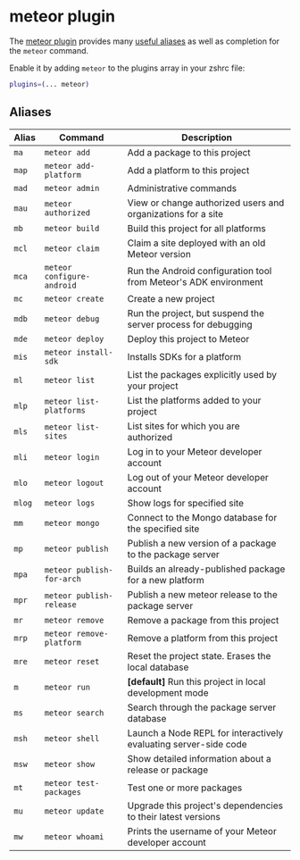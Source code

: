 # meteor plugin

The [meteor plugin](https://github.com/ohmyzsh/ohmyzsh/tree/master/plugins/meteor) provides many
[useful aliases](#aliases) as well as completion for the `meteor` command.

Enable it by adding `meteor` to the plugins array in your zshrc file:

```zsh
plugins=(... meteor)
```

## Aliases

| Alias  | Command                    | Description                                                      |
| ------ | -------------------------- | ---------------------------------------------------------------- |
| `ma`   | `meteor add`               | Add a package to this project                                    |
| `map`  | `meteor add-platform`      | Add a platform to this project                                   |
| `mad`  | `meteor admin`             | Administrative commands                                          |
| `mau`  | `meteor authorized`        | View or change authorized users and organizations for a site     |
| `mb`   | `meteor build`             | Build this project for all platforms                             |
| `mcl`  | `meteor claim`             | Claim a site deployed with an old Meteor version                 |
| `mca`  | `meteor configure-android` | Run the Android configuration tool from Meteor's ADK environment |
| `mc`   | `meteor create`            | Create a new project                                             |
| `mdb`  | `meteor debug`             | Run the project, but suspend the server process for debugging    |
| `mde`  | `meteor deploy`            | Deploy this project to Meteor                                    |
| `mis`  | `meteor install-sdk`       | Installs SDKs for a platform                                     |
| `ml`   | `meteor list`              | List the packages explicitly used by your project                |
| `mlp`  | `meteor list-platforms`    | List the platforms added to your project                         |
| `mls`  | `meteor list-sites`        | List sites for which you are authorized                          |
| `mli`  | `meteor login`             | Log in to your Meteor developer account                          |
| `mlo`  | `meteor logout`            | Log out of your Meteor developer account                         |
| `mlog` | `meteor logs`              | Show logs for specified site                                     |
| `mm`   | `meteor mongo`             | Connect to the Mongo database for the specified site             |
| `mp`   | `meteor publish`           | Publish a new version of a package to the package server         |
| `mpa`  | `meteor publish-for-arch`  | Builds an already-published package for a new platform           |
| `mpr`  | `meteor publish-release`   | Publish a new meteor release to the package server               |
| `mr`   | `meteor remove`            | Remove a package from this project                               |
| `mrp`  | `meteor remove-platform`   | Remove a platform from this project                              |
| `mre`  | `meteor reset`             | Reset the project state. Erases the local database               |
| `m`    | `meteor run`               | **[default]** Run this project in local development mode         |
| `ms`   | `meteor search`            | Search through the package server database                       |
| `msh`  | `meteor shell`             | Launch a Node REPL for interactively evaluating server-side code |
| `msw`  | `meteor show`              | Show detailed information about a release or package             |
| `mt`   | `meteor test-packages`     | Test one or more packages                                        |
| `mu`   | `meteor update`            | Upgrade this project's dependencies to their latest versions     |
| `mw`   | `meteor whoami`            | Prints the username of your Meteor developer account             |
